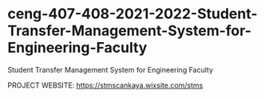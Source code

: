 # ceng-407-408-2021-2022-Student-Transfer-Management-System-for-Engineering-Faculty
Student Transfer Management System for Engineering Faculty

PROJECT WEBSITE: https://stmscankaya.wixsite.com/stms
